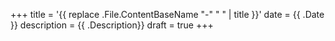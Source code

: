 +++
title = '{{ replace .File.ContentBaseName "-" " " | title }}'
date = {{ .Date }}
description = {{ .Description}}
draft = true
+++
